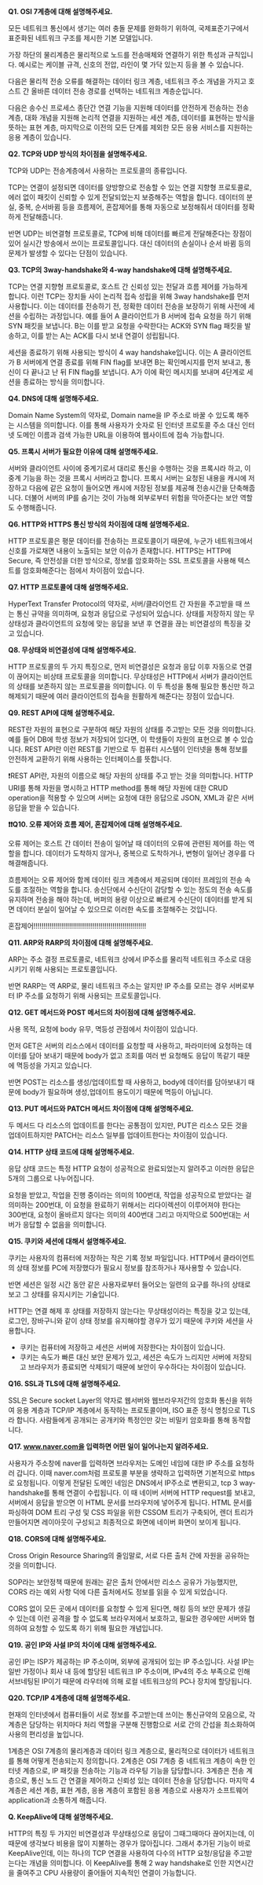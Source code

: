 **Q1. OSI 7계층에 대해 설명해주세요.**

모든 네트워크 통신에서 생기는 여러 충돌 문제를 완화하기 위하여, 국제표준기구에서 표준화된 네트워크 구조를 제시한 기본 모델입니다. 

가장 하단의 물리계층은 물리적으로 노드를 전송매체와 연결하기 위한 특성과 규칙입니다. 예시로는 케이블 규격, 신호의 전압, 라인이 몇 가닥 있는지 등을 볼 수 있습니다.

다음은 물리적 전송 오류를 해결하는 데이터 링크 계층, 네트워크 주소 개념을 가지고 호스트 간 올바른 데이터 전송 경로를 선택하는 네트워크 계층순입니다.

다음은 송수신 프로세스 종단간 연결 기능을 지원해 데이터를 안전하게 전송하는 전송 계층, 대화 개념을 지원해 논리적 연결을 지원하는 세션 계층, 데이터를 표현하는 방식을 뜻하는 표현 계층, 마지막으로 이전의 모든 단계를 제외한 모든 응용 서비스를 지원하는 응용 계층이 있습니다. 



**Q2. TCP와 UDP 방식의 차이점을 설명해주세요.**

TCP와 UDP는 전송계층에서 사용하는 프로토콜의 종류입니다.

TCP는 연결이 설정되면 데이터를 양방향으로 전송할 수 있는 연결 지향형 프로토콜로, 에러 없이 패킷이 신뢰할 수 있게 전달되었는지 보증해주는 역할을 합니다. 데이터의 분실, 중복, 순서바뀜 등을 흐름제어, 혼잡제어를 통해 자동으로 보정해줘서 데이터를 정확하게 전달해줍니다.

반면 UDP는 비연결형 프로토콜로, TCP에 비해 데이터를 빠르게 전달해준다는 장점이 있어 실시간 방송에서 쓰이는 프로토콜입니다. 대신 데이터의 손실이나 순서 바뀜 등의 문제가 발생할 수 있다는 단점이 있습니다.



**Q3. TCP의 3way-handshake와 4-way handshake에 대해 설명해주세요.**

TCP는 연결 지향형 프로토콜로, 호스트 간 신뢰성 있는 전달과 흐름 제어를 가능하게 합니다. 이런 TCP는 장치들 사이 논리적 접속 성립을 위해 3way handshake를 먼저 사용합니다. 이는 데이터를 전송하기 전, 정확한 데이터 전송을 보장하기 위해 사전에 세션을 수립하는 과정입니다. 예를 들어 A 클라이언트가 B 서버에 접속 요청을 하기 위해 SYN 패킷을 보냅니다. B는 이를 받고 요청을 수락한다는 ACK와 SYN flag 패킷을 발송하고, 이를 받는 A는 ACK를 다시 보내 연결이 성립됩니다.

세션을 종료하기 위해 사용되는 방식이 4 way handshake입니다. 이는 A 클라이언트가 B 서버에게 연결 종료를 위해 FIN flag를 보내면 B는 확인메시지를 먼저 보내고, 통신이 다 끝나고 난 뒤 FIN flag를 보냅니다. A가 이에 확인 메시지를 보내며 4단계로 세션을 종료하는 방식을 의미합니다.



**Q4. DNS에 대해 설명해주세요.**

Domain Name System의 약자로, Domain name을 IP 주소로 바꿀 수 있도록 해주는 시스템을 의미합니다. 이를 통해 사용자가 숫자로 된 인터넷 프로토콜 주소 대신 인터넷 도메인 이름과 검색 가능한 URL을 이용하여 웹사이트에 접속 가능합니다.



**Q5. 프록시 서버가 필요한 이유에 대해 설명해주세요.**

서버와 클라이언트 사이에 중계기로서 대리로 통신을 수행하는 것을 프록시라 하고, 이 중계 기능을 하는 것을 프록시 서버라고 합니다. 프록시 서버는 요청된 내용을 캐시에 저장하고 다음에 같은 요청이 들어오면 캐시에 저장된 정보를 제공해 전송시간을 단축해줍니다. 더불어 서버의 IP를 숨기는 것이 가능해 외부로부터 위험을 막아준다는 보안 역할도 수행해줍니다.



**Q6. HTTP와 HTTPS 통신 방식의 차이점에 대해 설명해주세요.**

HTTP 프로토콜은 평문 데이터를 전송하는 프로토콜이기 때문에, 누군가 네트워크에서 신호를 가로채면 내용이 노출되는 보안 이슈가 존재합니다. HTTPS는 HTTP에 Secure, 즉 안전성을 더한 방식으로, 정보를 암호화하는 SSL 프로토콜을 사용해 텍스트를 암호화해준다는 점에서 차이점이 있습니다.



**Q7. HTTP 프로토콜에 대해 설명해주세요.**

HyperText Transfer Protocol의 약자로, 서버/클라이언트 간 자원을 주고받을 때 쓰는 통신 규약을 의미하며, 요청과 응답으로 구성되어 있습니다. 상태를 저장하지 않는 무상태성과 클라이언트의 요청에 맞는 응답을 보낸 후 연결을 끊는 비연결성의 특징을 갖고 있습니다.



**Q8. 무상태와 비연결성에 대해 설명해주세요.**

HTTP 프로토콜의 두 가지 특징으로, 먼저 비연결성은 요청과 응답 이후 자동으로 연결이 끊어지는 비상태 프로토콜을 의미합니다. 무상태성은 HTTP에서 서버가 클라이언트의 상태를 보존하지 않는 프로토콜을 의미합니다. 이 두 특성을 통해 필요한 통신만 하고 해제되기 때문에 여러 클라이언트의 접속을 원활하게 해준다는 장점이 있습니다. 



**Q9. REST API에 대해 설명해주세요.**

REST란 자원의 표현으로 구분하여 해당 자원의 상태를 주고받는 모든 것을 의미합니다. 예를 들어 DB에 학생 정보가 저장되어 있다면, 이 학생들이 자원의 표현으로 볼 수 있습니다. REST API란 이런 REST를 기반으로 두 컴퓨터 시스템이 인터넷을 통해 정보를 안전하게 교환하기 위해 사용하는 인터페이스를 뜻합니다.

❗REST API란, 자원의 이름으로 해당 자원의 상태를 주고 받는 것을 의미합니다. HTTP URI를 통해 자원을 명시하고 HTTP method를 통해 해당 자원에 대한 CRUD operation을 적용할 수 있으며 서버는 요청에 대한 응답으로 JSON, XML과 같은 서버 응답을 받을 수 있습니다.



**❗❗Q10. 오류 제어와 흐름 제어, 혼잡제어에 대해 설명해주세요.**

오류 제어는 호스트 간 데이터 전송이 일어날 때 데이터의 오류에 관련된 제어를 하는 역할을 합니다. 데이터가 도착하지 않거나, 중복으로 도착하거나, 변형이 일어난 경우를 다 해결해줍니다.

흐름제어는 오류 제어와 함께 데이터 링크 계층에서 제공되며 데이터 프레임의 전송 속도를 조절하는 역할을 합니다. 송신단에서 수신단이 감당할 수 있는 정도의 전송 속도를 유지하며 전송을 해야 하는데, 버퍼의 용량 이상으로 빠르게 수신단이 데이터를 받게 되면 데이터 분실이 일어날 수 있으므로 이러한 속도를 조절해주는 것입니다.

혼잡제어!!!!!!!!!!!!!!!!!!!!!!!!!!!!!!!!!!!!!!!!!!!!!!!!!!!!!!!!!



**Q11. ARP와 RARP의 차이점에 대해 설명해주세요.**

ARP는 주소 결정 프로토콜로, 네트워크 상에서 IP주소를 물리적 네트워크 주소로 대응시키기 위해 사용되는 프로토콜입니다.

반면 RARP는 역 ARP로, 물리 네트워크 주소는 알지만 IP 주소를 모르는 경우 서버로부터 IP 주소를 요청하기 위해 사용되는 프로토콜입니다.



**Q12. GET 메서드와 POST 메서드의 차이점에 대해 설명해주세요.**

사용 목적, 요청에 body 유무, 멱등성 관점에서 차이점이 있습니다.

먼저 GET은 서버의 리소스에서 데이터를 요청할 때 사용하고, 파라미터에 요청하는 데이터를 담아 보내기 때문에 body가 없고 조회를 여러 번 요청해도 응답이 똑같기 때문에 멱등성을 가지고 있습니다.

반면 POST는 리소스를 생성/업데이트할 때 사용하고, body에 데이터를 담아보내기 때문에 body가 필요하며 생성,업데이트 용도이기 때문에 멱등이 아닙니다.



**Q13. PUT 메서드와 PATCH 메서드 차이점에 대해 설명해주세요.**

두 메서드 다 리소스의 업데이트를 한다는 공통점이 있지만, PUT은 리소스 모든 것을 업데이트하지만 PATCH는 리소스 일부를 업데이트한다는 차이점이 있습니다.



**Q14. HTTP 상태 코드에 대해 설명해주세요.**

응답 상태 코드는 특정 HTTP 요청이 성공적으로 완료되었는지 알려주고 이러한 응답은 5개의 그룹으로 나누어집니다. 

요청을 받았고, 작업을 진행 중이라는 의미의 100번대, 작업을 성공작으로 받았다는 걸 의미하는 200번대, 이 요청을 완료하기 위해서는 리다이렉션이 이루어져야 한다는 300번대, 요청이 올바르지 않다는 의미의 400번대 그리고 마지막으로 500번대는 서버가 응답할 수 없음을 의미합니다.



**Q15. 쿠키와 세션에 대해서 설명해주세요.**

쿠키는 사용자의 컴퓨터에 저장하는 작은 기록 정보 파일입니다. HTTP에서 클라이언트의 상태 정보를 PC에 저장했다가 필요시 정보를 참조하거나 재사용할 수 있습니다.

반면 세션은 일정 시간 동안 같은 사용자로부터 들어오는 일련의 요구를 하나의 상태로 보고 그 상태를 유지시키는 기술입니다. 

HTTP는 연결 해제 후 상태를 저장하지 않는다는 무상태성이라는 특징을 갖고 있는데, 로그인, 장바구니와 같이 상태 정보를 유지해야할 경우가 있기 때문에 쿠키와 세션을 사용합니다.

- 쿠키는 컴퓨터에 저장하고 세션은 서버에 저장한다는 차이점이 있습니다.
- 쿠키는 속도가 빠른 대신 보안 문제가 있고, 세션은 속도가 느리지만 서버에 저장되고 브라우저가 종료되면 삭제되기 때문에 보안이 우수하다는 차이점이 있습니다.



**Q16. SSL과 TLS에 대해 설명해주세요.**

SSL은 Secure socket Layer의 약자로 웹서버와 웹브라우저간의 암호화 통신을 위하여 응용 계층과 TCP/IP 계층에서 동작하는 프로토콜이며, ISO 표준 정식 명칭으로 TLS라 합니다. 사람들에게 공개되는 공개키와 특정인만 갖는 비밀키 암호화를 통해 동작합니다.



**Q17. www.naver.com을 입력하면 어떤 일이 일어나는지 알려주세요.**

사용자가 주소창에 naver를 입력하면 브라우저는 도메인 네임에 대한 IP 주소를 요청하러 갑니다. 이때 naver.com처럼 프로토콜 부분을 생략하고 입력하면 기본적으로 https로 요청됩니다.  이렇게 전달된 도메인 네임은 DNS에서 IP주소로 변환되고, tcp 3 way-handshake를 통해 연결이 수립됩니다. 이 때 네이버 서버에 HTTP request를 보내고, 서버에서 응답을 받으면 이 HTML 문서를 브라우저에 넣어주게 됩니다. HTML 문서를 파싱하여 DOM 트리 구성 및 CSS 파일을 위한 CSSOM 트리가 구축되어, 렌더 트리가 만들어지면 레이아웃이 구성되고 최종적으로 화면에 네이버 화면이 보이게 됩니다.



**Q18. CORS에 대해 설명해주세요.**

Cross Origin Resource Sharing의 줄임말로, 서로 다른 출처 간에 자원을 공유하는 것을 의미합니다. 

SOP라는 보안정책 때문에 원래는 같은 출처 안에서만 리소스 공유가 가능했지만, CORS 라는 예외 사항 덕에 다른 출처에서도 정보를 읽을 수 있게 되었습니다. 

CORS 없이 모든 곳에서 데이터를 요청할 수 있게 된다면, 해킹 등의 보안 문제가 생길 수 있는데 이런 공격을 할 수 없도록 브라우저에서 보호하고, 필요한 경우에만 서버와 협의하여 요청할 수 있도록 하기 위해 필요한 개념입니다.



**Q19. 공인 IP와 사설 IP의 차이에 대해 설명해주세요.**

공인 IP는 ISP가 제공하는 IP 주소이며, 외부에 공개되어 있는 IP 주소입니다. 사설 IP는 일반 가정이나 회사 내 등에 할당된 네트워크 IP 주소이며, IPv4의 주소 부족으로 인해 서브네팅된 IP이기 때문에 라우터에 의해 로컬 네트워크상의 PC나 장치에 할당됩니다.



**Q20. TCP/IP 4계층에 대해 설명해주세요.**

현재의 인터넷에서 컴퓨터들이 서로 정보를 주고받는데 쓰이는 통신규약의 모음으로, 각 계층은 담당하는 위치마다 처리 역할을 구분해 진행함으로 서로 간의 간섭을 최소화하여 사용의 편리성을 높입니다.

1계층은 OSI 7계층의 물리계층과 데이터 링크 계층으로, 물리적으로 데이터가 네트워크를 통해 어떻게 전송되는지 정의합니다. 2계층은 OSI 7계층 중 네트워크 계층이 속한 인터넷 계층으로, IP 패킷을 전송하는 기능과 라우팅 기능을 담당합니다. 3계층은 전송 계층으로, 통신 노드 간 연결을 제어하고 신뢰성 있는 데이터 전송을 담당합니다. 마지막 4계층은 세션 계층, 표현 계층, 응용 계층이 포함된 응용 계층으로 사용자가 소프트웨어 application과 소통하게 해줍니다.



**Q. KeepAlive에 대해 설명해주세요.**

HTTP의 특징 두 가지인 비연결성과 무상태성으로 응답이 그때그때마다 끊어지는데, 이 때문에 생각보다 비용을 많이 지불하는 경우가 많아집니다. 그래서 추가된 기능이 바로 KeepAlive인데, 이는 하나의 TCP 연결을 사용하여 다수의 HTTP 요청/응답을 주고받는다는 개념을 의미합니다. 이 KeepAlive를 통해 2 way handshake로 인한 지연시간을 줄여주고 CPU 사용량이 줄어들어 지속적인 연결이 가능합니다.